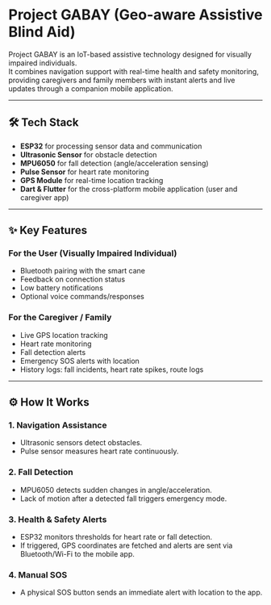 # Project GABAY (Geo-aware Assistive Blind Aid)

Project GABAY is an IoT-based assistive technology designed for visually impaired individuals.  
It combines navigation support with real-time health and safety monitoring, providing caregivers and family members with instant alerts and live updates through a companion mobile application.

---

## 🛠️ Tech Stack
- **ESP32** for processing sensor data and communication  
- **Ultrasonic Sensor** for obstacle detection  
- **MPU6050** for fall detection (angle/acceleration sensing)  
- **Pulse Sensor** for heart rate monitoring  
- **GPS Module** for real-time location tracking  
- **Dart & Flutter** for the cross-platform mobile application (user and caregiver app)  

---

## ✨ Key Features

### For the User (Visually Impaired Individual)
- Bluetooth pairing with the smart cane  
- Feedback on connection status  
- Low battery notifications  
- Optional voice commands/responses  

### For the Caregiver / Family
- Live GPS location tracking  
- Heart rate monitoring  
- Fall detection alerts  
- Emergency SOS alerts with location  
- History logs: fall incidents, heart rate spikes, route logs  

---

## ⚙️ How It Works

### 1. Navigation Assistance
- Ultrasonic sensors detect obstacles.  
- Pulse sensor measures heart rate continuously.  

### 2. Fall Detection
- MPU6050 detects sudden changes in angle/acceleration.  
- Lack of motion after a detected fall triggers emergency mode.  

### 3. Health & Safety Alerts
- ESP32 monitors thresholds for heart rate or fall detection.  
- If triggered, GPS coordinates are fetched and alerts are sent via Bluetooth/Wi-Fi to the mobile app.  

### 4. Manual SOS
- A physical SOS button sends an immediate alert with location to the app.  
